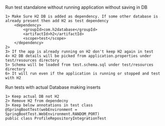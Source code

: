 Run test standalone without running application without saving in DB

    1> Make Sure H2 DB is added as dependency. If some other database is already present then add H2 as test dependency
        <dependency>
            <groupId>com.h2database</groupId>
            <artifactId>h2</artifactId>
            <scope>test</scope>
        </dependency>
    2> 
    3> If the app is already running on H2 don't keep H2 again in test
    4> H2 DB details will be picked from application.properties under test/resources directory
    5> Schema will be loaded from test.schema.sql under test/resources directory
    6> It will run even if the application is running or stopped and test with H2

Run tests with actual Database making inserts

    1> Keep actual DB not H2
    2> Remove H2 from dependecny
    3> Keep below annotations in test class
    @SpringBootTest(webEnvironment = SpringBootTest.WebEnvironment.RANDOM_PORT)
    public class ProfileRepositoryIntegrationTest 



